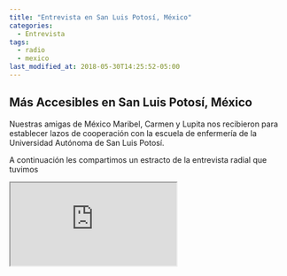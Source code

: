 ```yaml
---
title: "Entrevista en San Luis Potosí, México"
categories:
  - Entrevista
tags:
  - radio
  - mexico
last_modified_at: 2018-05-30T14:25:52-05:00
---
```


<h2>Más Accesibles en San Luis Potosí, México</h2>

Nuestras amigas de México Maribel, Carmen y Lupita nos recibieron para establecer lazos de cooperación con la escuela de enfermería de la Universidad Autónoma de San Luis Potosí. 

A continuación les compartimos un estracto de la entrevista radial que tuvimos 

<!-- 16:9 aspect ratio -->
<div class="embed-responsive embed-responsive-16by9">
  <iframe class="embed-responsive-item" src="https://www.youtube.com/embed/zODw8CTOR58"></iframe>
</div>